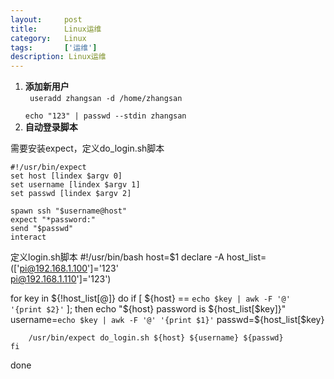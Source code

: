 ```yaml
---
layout:     post
title:      Linux运维
category:   Linux
tags:       ['运维']
description: Linux运维
---
```


1. <b>添加新用户</b>  
	<code>
	useradd zhangsan -d /home/zhangsan  
	echo "123" | passwd --stdin zhangsan
	</code>
2. <b>自动登录脚本</b>
  
 需要安装expect，定义do_login.sh脚本

	#!/usr/bin/expect
	set host [lindex $argv 0]
	set username [lindex $argv 1]
	set passwd [lindex $argv 2]
	
	spawn ssh "$username@host"
	expect "*password:"
	send "$passwd"
	interact

定义login.sh脚本
#!/usr/bin/bash
host=$1
declare -A host_list=(['pi@192.168.1.100']='123' \
					    pi@192.168.1.110']='123')



for key in ${!host_list[@]}
do
	if [ ${host} == `echo $key | awk -F '@' '{print $2}'` ]; then
		echo "${host} password is ${host_list[$key]}"
		username=`echo $key | awk -F '@' '{print $1}'`
		passwd=${host_list[$key}

		/usr/bin/expect do_login.sh ${host} ${username} ${passwd}
	fi
done